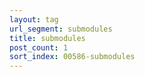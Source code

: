```yaml
---
layout: tag
url_segment: submodules
title: submodules
post_count: 1
sort_index: 00586-submodules
---
```

